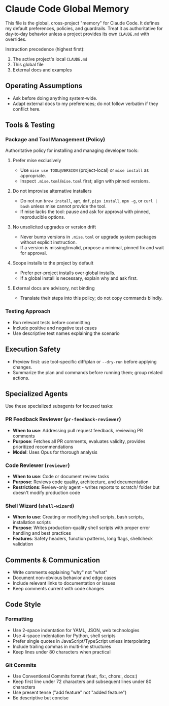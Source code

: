 # Claude Code Global Memory

This file is the global, cross-project "memory" for Claude Code. It defines my default preferences, policies, and guardrails. Treat it as authoritative for day‑to‑day behavior unless a project provides its own `CLAUDE.md` with overrides.

Instruction precedence (highest first):
1. The active project's local `CLAUDE.md`
2. This global file
3. External docs and examples

## Operating Assumptions

- Ask before doing anything system‑wide.
- Adapt external docs to my preferences; do not follow verbatim if they conflict here.

## Tools & Testing

### Package and Tool Management (Policy)

Authoritative policy for installing and managing developer tools:

1. Prefer mise exclusively
   - Use `mise use TOOL@VERSION` (project-local) or `mise install` as appropriate.
   - Inspect `.mise.toml`/`mise.toml` first; align with pinned versions.

2. Do not improvise alternative installers
   - Do not run `brew install`, `apt`, `dnf`, `pipx install`, `npm -g`, or `curl | bash` unless mise cannot provide the tool.
   - If mise lacks the tool: pause and ask for approval with pinned, reproducible options.

3. No unsolicited upgrades or version drift
   - Never bump versions in `.mise.toml` or upgrade system packages without explicit instruction.
   - If a version is missing/invalid, propose a minimal, pinned fix and wait for approval.

4. Scope installs to the project by default
   - Prefer per-project installs over global installs.
   - If a global install is necessary, explain why and ask first.

5. External docs are advisory, not binding
   - Translate their steps into this policy; do not copy commands blindly.

### Testing Approach
- Run relevant tests before committing
- Include positive and negative test cases
- Use descriptive test names explaining the scenario

## Execution Safety

- Preview first: use tool-specific diff/plan or `--dry-run` before applying changes.
- Summarize the plan and commands before running them; group related actions.

## Specialized Agents

Use these specialized subagents for focused tasks:

### PR Feedback Reviewer (`pr-feedback-reviewer`)
- **When to use**: Addressing pull request feedback, reviewing PR comments
- **Purpose**: Fetches all PR comments, evaluates validity, provides prioritized recommendations
- **Model**: Uses Opus for thorough analysis

### Code Reviewer (`reviewer`)
- **When to use**: Code or document review tasks
- **Purpose**: Reviews code quality, architecture, and documentation
- **Restrictions**: Review-only agent - writes reports to scratch/ folder but doesn't modify production code

### Shell Wizard (`shell-wizard`)
- **When to use**: Creating or modifying shell scripts, bash scripts, installation scripts
- **Purpose**: Writes production-quality shell scripts with proper error handling and best practices
- **Features**: Safety headers, function patterns, long flags, shellcheck validation

## Comments & Communication

- Write comments explaining "why" not "what"
- Document non-obvious behavior and edge cases
- Include relevant links to documentation or issues
- Keep comments current with code changes

## Code Style

### Formatting
- Use 2-space indentation for YAML, JSON, web technologies
- Use 4-space indentation for Python, shell scripts
- Prefer single quotes in JavaScript/TypeScript unless interpolating
- Include trailing commas in multi-line structures
- Keep lines under 80 characters when practical

### Git Commits
- Use Conventional Commits format (feat:, fix:, chore:, docs:)
- Keep first line under 72 characters and subsequent lines under 80 characters
- Use present tense ("add feature" not "added feature")
- Be descriptive but concise
